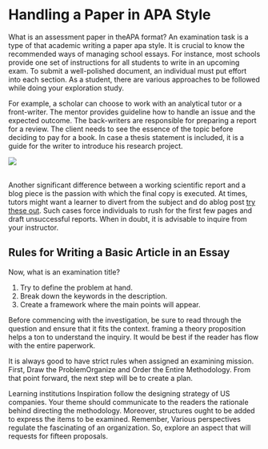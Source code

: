 <meta name="description" content="How does your lecturer expect you to present a top-notch essay during their exams time? Read this article for guidelines to help You out in such situations!" />

<h1> Handling a Paper in APA Style </h1>
<p>What is an assessment paper in theAPA format? An examination task is a type of that academic writing a paper apa style. It is crucial to know the recommended ways of managing school essays. For instance, most schools provide one set of instructions for all students to write in an upcoming exam. To submit a well-polished document, an individual must put effort into each section. As a student, there are various approaches to be followed while doing your exploration study. </p>
<p>For example, a scholar can choose to work with an analytical tutor or a front-writer. The mentor provides guideline how to handle an issue and the expected outcome. The back-writers are responsible for preparing a report for a review. The client needs to see the essence of the topic before deciding to pay for a book. In case a thesis statement is included, it is a guide for the writer to introduce his research project.</p>
<img class="featurable" style="max-height:300px;max-width:400px;" itemprop="image" src="https://thumbs.dreamstime.com/b/take-exam-final-high-school-hand-student-holding-pencil-writing-paper-answer-sheet-education-college-class-taking-take-154077769.jpg"/><br><br>
<p>Another significant difference between a working scientific report and a blog piece is the passion with which the final copy is executed. At times, tutors might want a learner to divert from the subject and do ablog post <a href="https://expert-writers.net/">try these out</a>. Such cases force individuals to rush for the first few pages and draft unsuccessful reports. When in doubt, it is advisable to inquire from your instructor. </p>
<h2> Rules for Writing a Basic Article in an Essay</h2>
<p>Now, what is an examination title?</p>
<ol><li>Try to define the problem at hand.</li> <li>Break down the keywords in the description.</li> <li>Create a framework where the main points will appear. </li> </ol>
<p>Before commencing with the investigation, be sure to read through the question and ensure that it fits the context. framing a theory proposition helps a ton to understand the inquiry. It would be best if the reader has flow with the entire paperwork. </p>
<p>It is always good to have strict rules when assigned an examining mission. First, Draw the ProblemOrganize and Order the Entire Methodology. From that point forward, the next step will be to create a plan.</p>
<p>Learning institutions Inspiration follow the designing strategy of US companies. Your theme should communicate to the readers the rationale behind directing the methodology. Moreover, structures ought to be added to express the items to be examined. Remember, Various perspectives regulate the fascinating of an organization. So, explore an aspect that will requests for fifteen proposals.</p>
